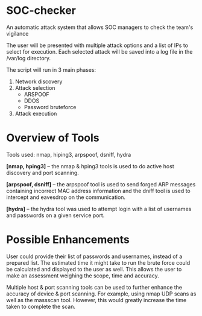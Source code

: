 # SOC-checker
An automatic attack system that allows SOC managers to check the team's vigilance

The user will be presented with multiple attack options and a list of IPs to select for execution. Each
selected attack will be saved into a log file in the /var/log directory.

The script will run in 3 main phases:
1. Network discovery
2. Attack selection
    + ARSPOOF
    + DDOS
    + Password bruteforce
3. Attack execution

# Overview of Tools
Tools used: nmap, hiping3, arpspoof, dsniff, hydra

**[nmap, hping3]** – the nmap & hping3 tools is used to do active host discovery and port scanning.

**[arpspoof, dsniff]** – the arpspoof tool is used to send forged ARP messages containing incorrect MAC address
information and the dniff tool is used to intercept and eavesdrop on the communication.

**[hydra]** – the hydra tool was used to attempt login with a list of usernames and passwords on a given service port.

# Possible Enhancements

User could provide their list of passwords and usernames, instead of a prepared list. The estimated time it might take
to run the brute force could be calculated and displayed to the user as well. This allows the user to make an
assessment weighing the scope, time and accuracy.

Multiple host & port scanning tools can be used to further enhance the accuracy of device & port scanning. For
example, using nmap UDP scans as well as the massscan tool. However, this would greatly increase the time taken to
complete the scan.
